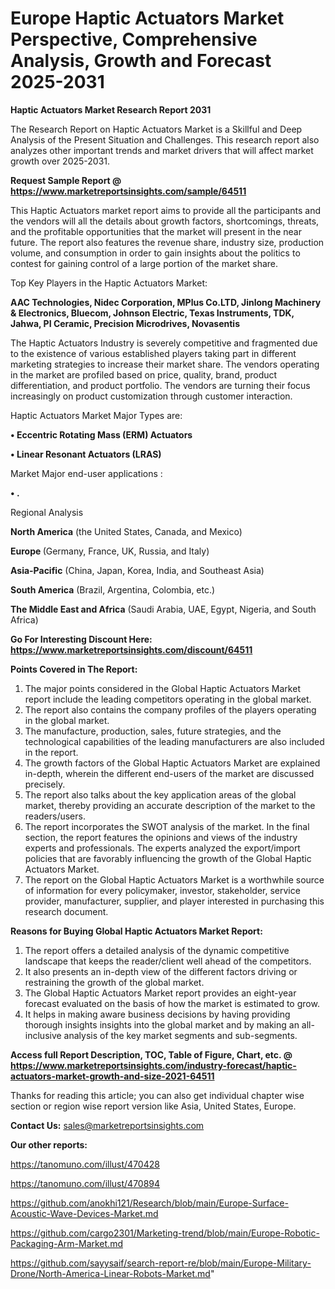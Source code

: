 # Europe Haptic Actuators Market Perspective, Comprehensive Analysis, Growth and Forecast 2025-2031

<strong>Haptic Actuators Market Research Report 2031</strong>

The Research Report on Haptic Actuators Market is a Skillful and Deep Analysis of the Present Situation and Challenges. This research report also analyzes other important trends and market drivers that will affect market growth over 2025-2031.

<strong>Request Sample Report @ <a href=https://www.marketreportsinsights.com/sample/64511>https://www.marketreportsinsights.com/sample/64511</a></strong>

This Haptic Actuators market report aims to provide all the participants and the vendors will all the details about growth factors, shortcomings, threats, and the profitable opportunities that the market will present in the near future. The report also features the revenue share, industry size, production volume, and consumption in order to gain insights about the politics to contest for gaining control of a large portion of the market share.

Top Key Players in the Haptic Actuators Market:

<strong>AAC Technologies, Nidec Corporation, MPlus Co.LTD, Jinlong Machinery & Electronics, Bluecom, Johnson Electric, Texas Instruments, TDK, Jahwa, PI Ceramic, Precision Microdrives, Novasentis</strong>

The Haptic Actuators Industry is severely competitive and fragmented due to the existence of various established players taking part in different marketing strategies to increase their market share. The vendors operating in the market are profiled based on price, quality, brand, product differentiation, and product portfolio. The vendors are turning their focus increasingly on product customization through customer interaction.

Haptic Actuators Market Major Types are:

<strong>• Eccentric Rotating Mass (ERM) Actuators

• Linear Resonant Actuators (LRAS)</strong>

Market Major end-user applications :

<strong>• .</strong>

Regional Analysis

</u><strong><b>North America</b></strong> (the United States, Canada, and Mexico)

<strong><b>Europe </b></strong>(Germany, France, UK, Russia, and Italy)

<strong><b>Asia-Pacific</b></strong> (China, Japan, Korea, India, and Southeast Asia)

<strong><b>South America</b></strong> (Brazil, Argentina, Colombia, etc.)

<strong><b>The Middle East and Africa</b></strong> (Saudi Arabia, UAE, Egypt, Nigeria, and South Africa)

<strong>Go For Interesting Discount Here: <a href=https://www.marketreportsinsights.com/discount/64511>https://www.marketreportsinsights.com/discount/64511</a></strong>

<strong>Points Covered in The Report:</strong>
<ol>
  <li>The major points considered in the Global Haptic Actuators Market report include the leading competitors operating in the global market.</li>
  <li>The report also contains the company profiles of the players operating in the global market.</li>
  <li>The manufacture, production, sales, future strategies, and the technological capabilities of the leading manufacturers are also included in the report.</li>
  <li>The growth factors of the Global Haptic Actuators Market are explained in-depth, wherein the different end-users of the market are discussed precisely.</li>
  <li>The report also talks about the key application areas of the global market, thereby providing an accurate description of the market to the readers/users.</li>
  <li>The report incorporates the SWOT analysis of the market. In the final section, the report features the opinions and views of the industry experts and professionals. The experts analyzed the export/import policies that are favorably influencing the growth of the Global Haptic Actuators Market.</li>
  <li>The report on the Global Haptic Actuators Market is a worthwhile source of information for every policymaker, investor, stakeholder, service provider, manufacturer, supplier, and player interested in purchasing this research document.</li>
</ol>
<strong>Reasons for Buying Global Haptic Actuators Market Report:</strong>

<ol>
  <li>The report offers a detailed analysis of the dynamic competitive landscape that keeps the reader/client well ahead of the competitors.</li>
  <li>It also presents an in-depth view of the different factors driving or restraining the growth of the global market.</li>
  <li>The Global Haptic Actuators Market report provides an eight-year forecast evaluated on the basis of how the market is estimated to grow.</li>
  <li>It helps in making aware business decisions by having providing thorough insights insights into the global market and by making an all-inclusive analysis of the key market segments and sub-segments.</li>
</ol>
<strong>Access full Report Description, TOC, Table of Figure, Chart, etc. @ <a href=https://www.marketreportsinsights.com/industry-forecast/haptic-actuators-market-growth-and-size-2021-64511>https://www.marketreportsinsights.com/industry-forecast/haptic-actuators-market-growth-and-size-2021-64511</a></strong>


Thanks for reading this article; you can also get individual chapter wise section or region wise report version like Asia, United States, Europe.

<strong>Contact Us:</strong>
sales@marketreportsinsights.com

<strong>Our other reports:</strong>

<a href=https://tanomuno.com/illust/470428>https://tanomuno.com/illust/470428</a>

<a href=https://tanomuno.com/illust/470894>https://tanomuno.com/illust/470894</a>

<a href=https://github.com/anokhi121/Research/blob/main/Europe-Surface-Acoustic-Wave-Devices-Market.md>https://github.com/anokhi121/Research/blob/main/Europe-Surface-Acoustic-Wave-Devices-Market.md</a>

<a href=https://github.com/cargo2301/Marketing-trend/blob/main/Europe-Robotic-Packaging-Arm-Market.md>https://github.com/cargo2301/Marketing-trend/blob/main/Europe-Robotic-Packaging-Arm-Market.md</a>

<a href=https://github.com/sayysaif/search-report-re/blob/main/Europe-Military-Drone/North-America-Linear-Robots-Market.md>https://github.com/sayysaif/search-report-re/blob/main/Europe-Military-Drone/North-America-Linear-Robots-Market.md</a>"
